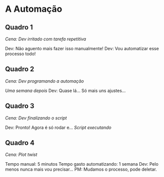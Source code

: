 # A Automação

## Quadro 1
*Cena: Dev irritado com tarefa repetitiva*

Dev: Não aguento mais fazer isso manualmente!
Dev: Vou automatizar esse processo todo!

## Quadro 2
*Cena: Dev programando a automação*

*Uma semana depois*
Dev: Quase lá... Só mais uns ajustes...

## Quadro 3
*Cena: Dev finalizando o script*

Dev: Pronto! Agora é só rodar e...
*Script executando*

## Quadro 4
*Cena: Plot twist*

Tempo manual: 5 minutos
Tempo gasto automatizando: 1 semana
Dev: Pelo menos nunca mais vou precisar... 
PM: Mudamos o processo, pode deletar. 